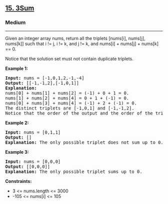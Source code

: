 <h2><a href="https://leetcode.com/problems/3sum/description/">15. 3Sum</a></h2>
<h3>Medium</h3>
<hr>
<p>Given an integer array nums, return all the triplets [nums[i], nums[j], nums[k]] such that i != j, i != k, and j != k, and nums[i] + nums[j] + nums[k] == 0.</p>
<p>Notice that the solution set must not contain duplicate triplets.</p>
<p><strong>Example 1:</strong></p>
<pre>
<strong>Input:</strong> nums = [-1,0,1,2,-1,-4]
<strong>Output:</strong> [[-1,-1,2],[-1,0,1]]
<strong>Explanation:</strong> 
nums[0] + nums[1] + nums[2] = (-1) + 0 + 1 = 0.
nums[1] + nums[2] + nums[4] = 0 + 1 + (-1) = 0.
nums[0] + nums[3] + nums[4] = (-1) + 2 + (-1) = 0.
The distinct triplets are [-1,0,1] and [-1,-1,2].
Notice that the order of the output and the order of the triplets does not matter.
</pre>
<p><strong>Example 2:</strong></p>
<pre>
<strong>Input:</strong> nums = [0,1,1]
<strong>Output:</strong> []
<strong>Explanation:</strong> The only possible triplet does not sum up to 0.
</pre>
<p><strong>Example 3:</strong></p>
<pre>
<strong>Input:</strong> nums = [0,0,0]
<strong>Output:</strong> [[0,0,0]]
<strong>Explanation:</strong> The only possible triplet sums up to 0.
</pre>
<p><strong>Constraints:</strong></p>
<ul>
  <li>3 <= nums.length <= 3000</li>
  <li>-105 <= nums[i] <= 105</li>
</ul>
